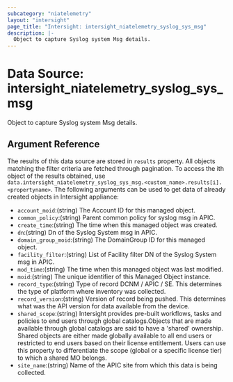 ```yaml
---
subcategory: "niatelemetry"
layout: "intersight"
page_title: "Intersight: intersight_niatelemetry_syslog_sys_msg"
description: |-
  Object to capture Syslog system Msg details.
---
```


# Data Source: intersight_niatelemetry_syslog_sys_msg
Object to capture Syslog system Msg details.
## Argument Reference
The results of this data source are stored in `results` property.
All objects matching the filter criteria are fetched through pagination.
To access the ith object of the results obtained, use `data.intersight_niatelemetry_syslog_sys_msg.<custom_name>.results[i].<propertyname>`.
The following arguments can be used to get data of already created objects in Intersight appliance:
* `account_moid`:(string) The Account ID for this managed object. 
* `common_policy`:(string) Parent common policy for syslog msg in APIC. 
* `create_time`:(string) The time when this managed object was created. 
* `dn`:(string) Dn of the Syslog System msg in APIC. 
* `domain_group_moid`:(string) The DomainGroup ID for this managed object. 
* `facility_filter`:(string) List of Facility filter DN of the Syslog System msg in APIC. 
* `mod_time`:(string) The time when this managed object was last modified. 
* `moid`:(string) The unique identifier of this Managed Object instance. 
* `record_type`:(string) Type of record DCNM / APIC / SE. This determines the type of platform where inventory was collected. 
* `record_version`:(string) Version of record being pushed. This determines what was the API version for data available from the device. 
* `shared_scope`:(string) Intersight provides pre-built workflows, tasks and policies to end users through global catalogs.Objects that are made available through global catalogs are said to have a 'shared' ownership. Shared objects are either made globally available to all end users or restricted to end users based on their license entitlement. Users can use this property to differentiate the scope (global or a specific license tier) to which a shared MO belongs. 
* `site_name`:(string) Name of the APIC site from which this data is being collected. 
 